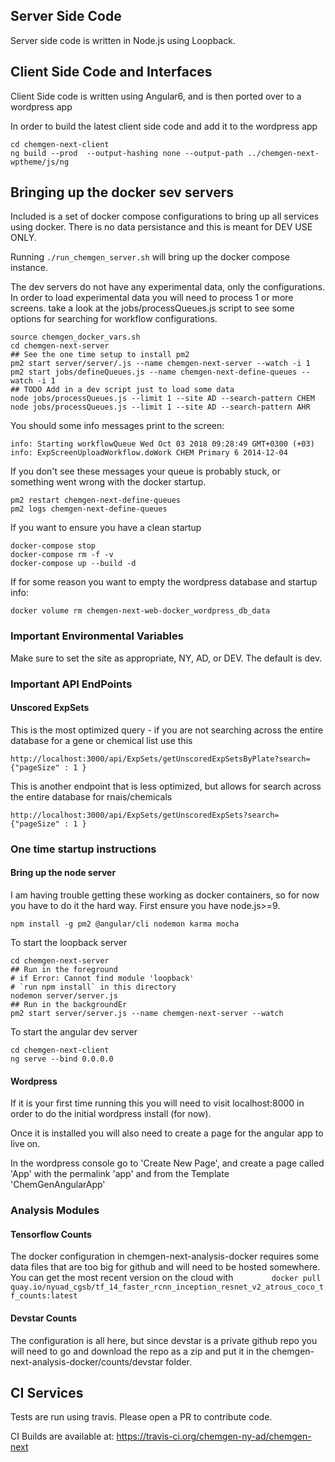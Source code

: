 ## Server Side Code
Server side code is written in Node.js using Loopback.

## Client Side Code and Interfaces
Client Side code is written using Angular6, and is then ported over to a wordpress app

In order to build the latest client side code and add it to the wordpress app

```
cd chemgen-next-client
ng build --prod  --output-hashing none --output-path ../chemgen-next-wptheme/js/ng
```

## Bringing up the docker sev servers

Included is a set of docker compose configurations to bring up all services using docker.
There is no data persistance and this is meant for DEV USE ONLY.

Running  `./run_chemgen_server.sh` will bring up the docker compose instance.

The dev servers do not have any experimental data, only the configurations. In order to load experimental data you will need to process 1 or more screens. take a look at the jobs/processQueues.js script to see some options for searching for workflow configurations.

```
source chemgen_docker_vars.sh
cd chemgen-next-server
## See the one time setup to install pm2
pm2 start server/server/.js --name chemgen-next-server --watch -i 1
pm2 start jobs/defineQueues.js --name chemgen-next-define-queues --watch -i 1
## TODO Add in a dev script just to load some data
node jobs/processQueues.js --limit 1 --site AD --search-pattern CHEM
node jobs/processQueues.js --limit 1 --site AD --search-pattern AHR 
```

You should some info messages print to the screen: 

```
info: Starting workflowQueue Wed Oct 03 2018 09:28:49 GMT+0300 (+03)
info: ExpScreenUploadWorkflow.doWork CHEM Primary 6 2014-12-04
```

If you don't see these messages your queue is probably stuck, or something went wrong with the docker startup.

```
pm2 restart chemgen-next-define-queues
pm2 logs chemgen-next-define-queues
```

If you want to ensure you have a clean startup 

```
docker-compose stop
docker-compose rm -f -v
docker-compose up --build -d
```

If for some reason you want to empty the wordpress database and startup info:

```
docker volume rm chemgen-next-web-docker_wordpress_db_data
```

### Important Environmental Variables

Make sure to set the site as appropriate, NY, AD, or DEV. The default is dev.

### Important API EndPoints

#### Unscored ExpSets

This is the most optimized query - if you are not searching across the entire database for a gene or chemical list use this

```
http://localhost:3000/api/ExpSets/getUnscoredExpSetsByPlate?search={"pageSize" : 1 }
```

This is another endpoint that is less optimized, but allows for search across the entire database for rnais/chemicals 
```
http://localhost:3000/api/ExpSets/getUnscoredExpSets?search={"pageSize" : 1 }
```

### One time startup instructions

#### Bring up the node server

I am having trouble getting these working as docker containers, so for now you have to do it the hard way. First ensure you have node.js>=9.

```
npm install -g pm2 @angular/cli nodemon karma mocha
```

To start the loopback server

```
cd chemgen-next-server
## Run in the foreground
# if Error: Cannot find module 'loopback'
# `run npm install` in this directory
nodemon server/server.js
## Run in the backgroundEr
pm2 start server/server.js --name chemgen-next-server --watch
```

To start the angular dev server

```
cd chemgen-next-client
ng serve --bind 0.0.0.0
```

#### Wordpress

If it is your first time running this you will need to visit localhost:8000 in order to do the initial wordpress install (for now).

Once it is installed you will also need to create a page for the angular app to live on.

In the wordpress console go to 'Create New Page', and create a page called 'App' with the permalink 'app' and from the Template 'ChemGenAngularApp' 

### Analysis Modules

#### Tensorflow Counts

The docker configuration in chemgen-next-analysis-docker requires some data files that are too big for github and will need to be hosted somewhere. You can get the most recent version on the cloud with `        docker pull quay.io/nyuad_cgsb/tf_14_faster_rcnn_inception_resnet_v2_atrous_coco_tf_counts:latest`

#### Devstar Counts

The configuration is all here, but since devstar is a private github repo you will need to go and download the repo as a zip and put it in the chemgen-next-analysis-docker/counts/devstar folder.


## CI Services

Tests are run using travis. Please open a PR to contribute code.

CI Builds are available at: https://travis-ci.org/chemgen-ny-ad/chemgen-next
